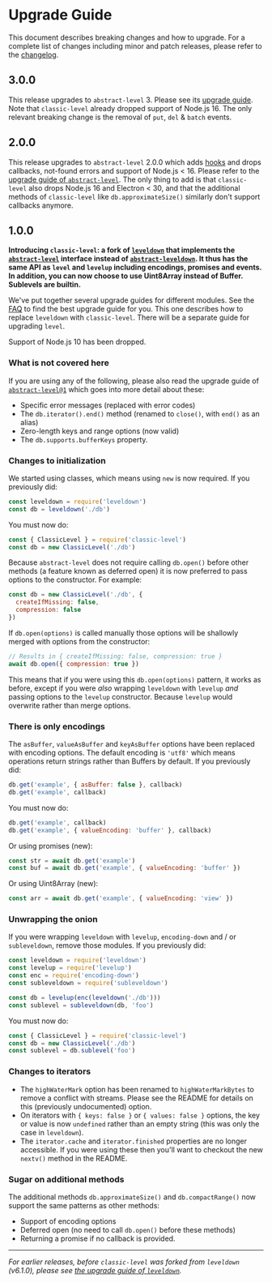 # Upgrade Guide

This document describes breaking changes and how to upgrade. For a complete list of changes including minor and patch releases, please refer to the [changelog](CHANGELOG.md).

## 3.0.0

This release upgrades to `abstract-level` 3. Please see its [upgrade guide](https://github.com/Level/abstract-level/blob/v3.0.0/UPGRADING.md). Note that `classic-level` already dropped support of Node.js 16. The only relevant breaking change is the removal of `put`, `del` & `batch` events.

## 2.0.0

This release upgrades to `abstract-level` 2.0.0 which adds [hooks](https://github.com/Level/abstract-level#hooks) and drops callbacks, not-found errors and support of Node.js < 16. Please refer to the [upgrade guide of `abstract-level`](https://github.com/Level/abstract-level/blob/v2.0.0/UPGRADING.md). The only thing to add is that `classic-level` also drops Node.js 16 and Electron < 30, and that the additional methods of `classic-level` like `db.approximateSize()` similarly don't support callbacks anymore.

## 1.0.0

**Introducing `classic-level`: a fork of [`leveldown`](https://github.com/Level/leveldown) that implements the [`abstract-level`](https://github.com/Level/abstract-level) interface instead of [`abstract-leveldown`](https://github.com/Level/abstract-leveldown). It thus has the same API as `level` and `levelup` including encodings, promises and events. In addition, you can now choose to use Uint8Array instead of Buffer. Sublevels are builtin.**

We've put together several upgrade guides for different modules. See the [FAQ](https://github.com/Level/community#faq) to find the best upgrade guide for you. This one describes how to replace `leveldown` with `classic-level`. There will be a separate guide for upgrading `level`.

Support of Node.js 10 has been dropped.

### What is not covered here

If you are using any of the following, please also read the upgrade guide of [`abstract-level@1`](https://github.com/Level/abstract-level/blob/main/UPGRADING.md#100) which goes into more detail about these:

- Specific error messages (replaced with error codes)
- The `db.iterator().end()` method (renamed to `close()`, with `end()` as an alias)
- Zero-length keys and range options (now valid)
- The `db.supports.bufferKeys` property.

### Changes to initialization

We started using classes, which means using `new` is now required. If you previously did:

```js
const leveldown = require('leveldown')
const db = leveldown('./db')
```

You must now do:

```js
const { ClassicLevel } = require('classic-level')
const db = new ClassicLevel('./db')
```

Because `abstract-level` does not require calling `db.open()` before other methods (a feature known as deferred open) it is now preferred to pass options to the constructor. For example:

```js
const db = new ClassicLevel('./db', {
  createIfMissing: false,
  compression: false
})
```

If `db.open(options)` is called manually those options will be shallowly merged with options from the constructor:

```js
// Results in { createIfMissing: false, compression: true }
await db.open({ compression: true })
```

This means that if you were using this `db.open(options)` pattern, it works as before, except if you were _also_ wrapping `leveldown` with `levelup` _and_ passing options to the `levelup` constructor. Because `levelup` would overwrite rather than merge options.

### There is only encodings

The `asBuffer`, `valueAsBuffer` and `keyAsBuffer` options have been replaced with encoding options. The default encoding is `'utf8'` which means operations return strings rather than Buffers by default. If you previously did:

```js
db.get('example', { asBuffer: false }, callback)
db.get('example', callback)
```

You must now do:

```js
db.get('example', callback)
db.get('example', { valueEncoding: 'buffer' }, callback)
```

Or using promises (new):

```js
const str = await db.get('example')
const buf = await db.get('example', { valueEncoding: 'buffer' })
```

Or using Uint8Array (new):

```js
const arr = await db.get('example', { valueEncoding: 'view' })
```

### Unwrapping the onion

If you were wrapping `leveldown` with `levelup`, `encoding-down` and / or `subleveldown`, remove those modules. If you previously did:

```js
const leveldown = require('leveldown')
const levelup = require('levelup')
const enc = require('encoding-down')
const subleveldown = require('subleveldown')

const db = levelup(enc(leveldown('./db')))
const sublevel = subleveldown(db, 'foo')
```

You must now do:

```js
const { ClassicLevel } = require('classic-level')
const db = new ClassicLevel('./db')
const sublevel = db.sublevel('foo')
```

### Changes to iterators

- The `highWaterMark` option has been renamed to `highWaterMarkBytes` to remove a conflict with streams. Please see the README for details on this (previously undocumented) option.
- On iterators with `{ keys: false }` or `{ values: false }` options, the key or value is now `undefined` rather than an empty string (this was only the case in `leveldown`).
- The `iterator.cache` and `iterator.finished` properties are no longer accessible. If you were using these then you'll want to checkout the new `nextv()` method in the README.

### Sugar on additional methods

The additional methods `db.approximateSize()` and `db.compactRange()` now support the same patterns as other methods:

- Support of encoding options
- Deferred open (no need to call `db.open()` before these methods)
- Returning a promise if no callback is provided.

---

_For earlier releases, before `classic-level` was forked from `leveldown` (v6.1.0), please see [the upgrade guide of `leveldown`](https://github.com/Level/leveldown/blob/HEAD/UPGRADING.md)._

